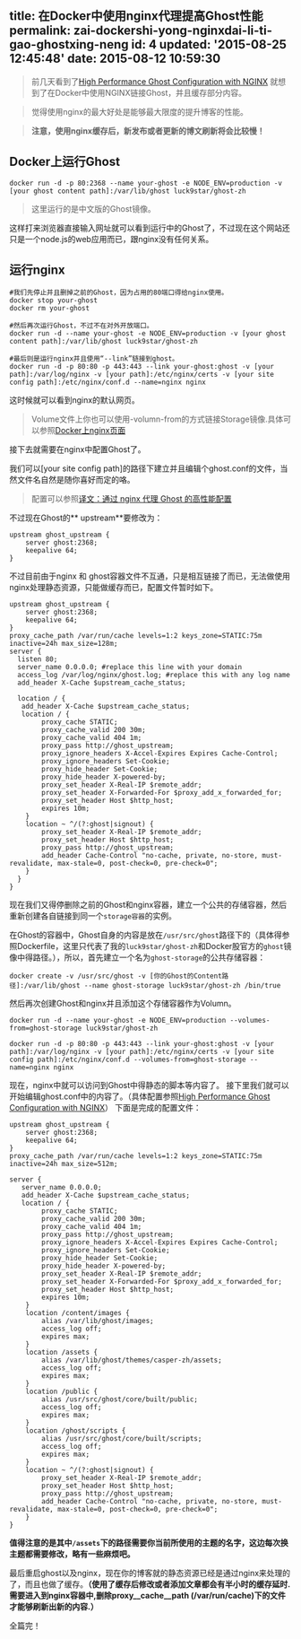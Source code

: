 title: 在Docker中使用nginx代理提高Ghost性能
permalink: zai-dockershi-yong-nginxdai-li-ti-gao-ghostxing-neng
id: 4
updated: '2015-08-25 12:45:48'
date: 2015-08-12 10:59:30
---

> 前几天看到了[High Performance Ghost Configuration with NGINX](http://pnommensen.com/2014/09/07/high-performance-ghost-configuration-with-nginx/) 就想到了在Docker中使用NGINX链接Ghost，并且缓存部分内容。

> 觉得使用nginx的最大好处是能够最大限度的提升博客的性能。

> **注意，使用nginx缓存后，新发布或者更新的博文刷新将会比较慢！**
## Docker上运行Ghost
```
docker run -d -p 80:2368 --name your-ghost -e NODE_ENV=production -v [your ghost content path]:/var/lib/ghost luck9star/ghost-zh
```

> 这里运行的是中文版的Ghost镜像。

这样打来浏览器直接输入网址就可以看到运行中的Ghost了，不过现在这个网站还只是一个node.js的web应用而已，跟nginx没有任何关系。
## 运行nginx
```
#我们先停止并且删掉之前的Ghost，因为占用的80端口得给nginx使用。
docker stop your-ghost
docker rm your-ghost

#然后再次运行Ghost，不过不在对外开放端口。
docker run -d --name your-ghost -e NODE_ENV=production -v [your ghost content path]:/var/lib/ghost luck9star/ghost-zh

#最后则是运行nginx并且使用“--link”链接到ghost。
docker run -d -p 80:80 -p 443:443 --link your-ghost:ghost -v [your path]:/var/log/nginx -v [your path]:/etc/nginx/certs -v [your site config path]:/etc/nginx/conf.d --name=nginx nginx
```

这时候就可以看到nginx的默认网页。
> Volume文件上你也可以使用-volumn-from的方式链接Storage镜像.具体可以参照[Docker上nginx页面](https://hub.docker.com/_/nginx/)

接下去就需要在nginx中配置Ghost了。

我们可以[your site config path]的路径下建立并且编辑个ghost.conf的文件，当然文件名自然是随你喜好而定的咯。

> 配置可以参照[译文：通过 nginx 代理 Ghost 的高性能配置](https://idiotwu.me/high-performance-ghost-configuration-with-nginx/)

不过现在Ghost的** upstream**要修改为：

    upstream ghost_upstream {  
        server ghost:2368;
        keepalive 64;
    }

不过目前由于nginx 和 ghost容器文件不互通，只是相互链接了而已，无法做使用nginx处理静态资源，只能做缓存而已，配置文件暂时如下。

```
upstream ghost_upstream {
    server ghost:2368;
    keepalive 64;
}
proxy_cache_path /var/run/cache levels=1:2 keys_zone=STATIC:75m inactive=24h max_size=128m;
server {
  listen 80;
  server_name 0.0.0.0; #replace this line with your domain
  access_log /var/log/nginx/ghost.log; #replace this with any log name
  add_header X-Cache $upstream_cache_status;

  location / {
   add_header X-Cache $upstream_cache_status;
   location / {
        proxy_cache STATIC;
        proxy_cache_valid 200 30m;
        proxy_cache_valid 404 1m;
        proxy_pass http://ghost_upstream;
        proxy_ignore_headers X-Accel-Expires Expires Cache-Control;
        proxy_ignore_headers Set-Cookie;
        proxy_hide_header Set-Cookie;
        proxy_hide_header X-powered-by;
        proxy_set_header X-Real-IP $remote_addr;
        proxy_set_header X-Forwarded-For $proxy_add_x_forwarded_for;
        proxy_set_header Host $http_host;
        expires 10m;
    }
    location ~ ^/(?:ghost|signout) {
        proxy_set_header X-Real-IP $remote_addr;
        proxy_set_header Host $http_host;
        proxy_pass http://ghost_upstream;
        add_header Cache-Control "no-cache, private, no-store, must-revalidate, max-stale=0, post-check=0, pre-check=0";
    }
  }
}
```

现在我们又得停删除之前的Ghost和nginx容器，建立一个公共的存储容器，然后重新创建各自链接到同一个`storage容器`的实例。

在Ghost的容器中，Ghost自身的内容是放在`/usr/src/ghost`路径下的（具体得参照Dockerfile，这里只代表了我的`luck9star/ghost-zh`和Docker股官方的`ghost`镜像中得路径。），所以，首先建立一个名为`ghost-storage`的公共存储容器：
```
docker create -v /usr/src/ghost -v [你的Ghost的Content路径]:/var/lib/ghost --name ghost-storage luck9star/ghost-zh /bin/true
```

然后再次创建Ghost和nginx并且添加这个存储容器作为Volumn。
```
docker run -d --name your-ghost -e NODE_ENV=production --volumes-from=ghost-storage luck9star/ghost-zh

docker run -d -p 80:80 -p 443:443 --link your-ghost:ghost -v [your path]:/var/log/nginx -v [your path]:/etc/nginx/certs -v [your site config path]:/etc/nginx/conf.d --volumes-from=ghost-storage --name=nginx nginx
```

现在，nginx中就可以访问到Ghost中得静态的脚本等内容了。
接下里我们就可以开始编辑ghost.conf中的内容了。（具体配置参照[High Performance Ghost Configuration with NGINX](http://pnommensen.com/2014/09/07/high-performance-ghost-configuration-with-nginx/)）
下面是完成的配置文件：

```
upstream ghost_upstream {
    server ghost:2368;
    keepalive 64;
}
proxy_cache_path /var/run/cache levels=1:2 keys_zone=STATIC:75m inactive=24h max_size=512m;

server {
   server_name 0.0.0.0;
   add_header X-Cache $upstream_cache_status;
   location / {
        proxy_cache STATIC;
        proxy_cache_valid 200 30m;
        proxy_cache_valid 404 1m;
        proxy_pass http://ghost_upstream;
        proxy_ignore_headers X-Accel-Expires Expires Cache-Control;
        proxy_ignore_headers Set-Cookie;
        proxy_hide_header Set-Cookie;
        proxy_hide_header X-powered-by;
        proxy_set_header X-Real-IP $remote_addr;
        proxy_set_header X-Forwarded-For $proxy_add_x_forwarded_for;
        proxy_set_header Host $http_host;
        expires 10m;
    }
    location /content/images {
        alias /var/lib/ghost/images;
        access_log off;
        expires max;
    }
    location /assets {
        alias /var/lib/ghost/themes/casper-zh/assets;
        access_log off;
        expires max;
    }
    location /public {
        alias /usr/src/ghost/core/built/public;
        access_log off;
        expires max;
    }
    location /ghost/scripts {
        alias /usr/src/ghost/core/built/scripts;
        access_log off;
        expires max;
    }
    location ~ ^/(?:ghost|signout) {
        proxy_set_header X-Real-IP $remote_addr;
        proxy_set_header Host $http_host;
        proxy_pass http://ghost_upstream;
        add_header Cache-Control "no-cache, private, no-store, must-revalidate, max-stale=0, post-check=0, pre-check=0";
    }
}
```

**值得注意的是其中`/assets`下的路径需要你当前所使用的主题的名字，这边每次换主题都需要修改，略有一些麻烦吧。**

最后重启ghost以及nginx，现在你的博客就的静态资源已经是通过nginx来处理的了，而且也做了缓存。**（使用了缓存后修改或者添加文章都会有半小时的缓存延时.需要进入到nginx容器中,删除proxy__cache__path (/var/run/cache)下的文件才能够刷新出新的内容.）**

全篇完！
